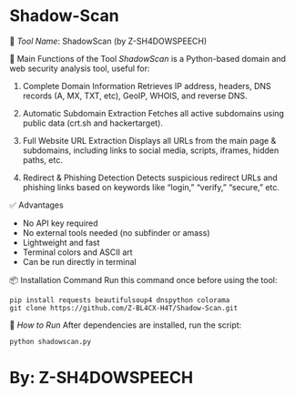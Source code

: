 # Shadow-Scan

🔧 *Tool Name*: ShadowScan (by Z-SH4DOWSPEECH)

🎯 Main Functions of the Tool
*ShadowScan* is a Python-based domain and web security analysis tool, useful for:

1. Complete Domain Information
Retrieves IP address, headers, DNS records (A, MX, TXT, etc), GeoIP, WHOIS, and reverse DNS.

2. Automatic Subdomain Extraction
Fetches all active subdomains using public data (crt.sh and hackertarget).

3. Full Website URL Extraction
Displays all URLs from the main page & subdomains, including links to social media, scripts, iframes, hidden paths, etc.

4. Redirect & Phishing Detection
Detects suspicious redirect URLs and phishing links based on keywords like “login,” “verify,” “secure,” etc.

✅ Advantages
- No API key required  
- No external tools needed (no subfinder or amass)  
- Lightweight and fast  
- Terminal colors and ASCII art  
- Can be run directly in terminal  

📦 Installation Command
Run this command once before using the tool:
```
pip install requests beautifulsoup4 dnspython colorama
git clone https://github.com/Z-BL4CX-H4T/Shadow-Scan.git
```
🚀 *How to Run*
After dependencies are installed, run the script:
```
python shadowscan.py
```

# By: Z-SH4DOWSPEECH
